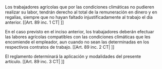 Los trabajadores agrícolas que por las condiciones climáticas no pudieren realizar su labor, tendrán derecho al total de la remuneración en dinero y en regalías, siempre que no hayan faltado injustificadamente al trabajo el día anterior. [[Art. 89 inc. 1 CT| ]]

En el caso previsto en el inciso anterior, los trabajadores deberán efectuar las labores agrícolas compatibles con las condiciones climáticas que les encomiende el empleador, aun cuando no sean las determinadas en los respectivos contratos de trabajo. [[Art. 89 inc. 2 CT| ]]

El reglamento determinará la aplicación y modalidades del presente artículo. [[Art. 89 inc. 3 CT| ]]